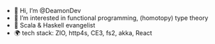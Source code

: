 - 👋 Hi, I’m @DeamonDev
- 👀 I’m interested in functional programming, (homotopy) type theory
- 🌱 Scala & Haskell evangelist 
- 🌍 tech stack: ZIO, http4s, CE3, fs2, akka, React 
<!---
DeamonDev/DeamonDev is a ✨ special ✨ repository because its `README.md` (this file) appears on your GitHub profile.
You can click the Preview link to take a look at your changes.
--->
